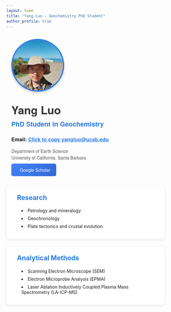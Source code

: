 ```yaml
---
layout: home
title: "Yang Luo - Geochemistry PhD Student"
author_profile: true
---
```


<div class="profile-container">
  <div class="profile-header">
    <img src="/assets/images/profile.jpg" alt="Yang Luo" class="profile-image">
    <div class="profile-text">
      <h1>Yang Luo</h1>
      <h2>PhD Student in Geochemistry</h2>
      <h3>Email: <span class="email" onclick="copyEmail()" id="emailTooltip">Click to copy yangluo@ucsb.edu</span></h3>
      <p>Department of Earth Science<br>University of California, Santa Barbara</p>
      <a href="https://scholar.google.com/citations?user=IOaZk2AAAAAJ" class="btn-scholar" target="_blank" rel="noopener noreferrer">
        <i class="ai ai-google-scholar"></i> Google Scholar
      </a>
    </div>
  </div>
</div>

<div class="info-section left-aligned">
  <h3><i class="fas fa-microscope"></i> Research</h3>
  <ul>
    <li>Petrology and mineralogy</li>
    <li>Geochronology</li>
    <li>Plate tectonics and crustal evolution</li>
  </ul>
</div>

<div class="info-section left-aligned">
  <h3><i class="fas fa-flask"></i> Analytical Methods</h3>
  <ul>
    <li>Scanning Electron Microscope (SEM)</li>
    <li>Electron Microprobe Analysis (EPMA)</li>
    <li>Laser Ablation Inductively Coupled Plasma Mass Spectrometry (LA-ICP-MS)</li>
  </ul>
</div>

<style>
.profile-container {
  max-width: 850px;
  margin: 2rem auto;
  padding: 0 1rem;
  font-family: 'Helvetica Neue', Arial, sans-serif;
}

.profile-header {
  display: flex;
  align-items: center;
  gap: 2rem;
  flex-wrap: wrap;
}

.profile-image {
  width: 160px;
  height: 160px;
  border-radius: 50%;
  object-fit: cover;
  border: 4px solid #2a7ae2;
  box-shadow: 0 3px 10px rgba(0,0,0,0.2);
}

.profile-text h1 {
  margin: 0;
  font-size: 2.2rem;
  color: #333;
}

.profile-text h2 {
  margin: 0.3rem 0;
  font-size: 1.3rem;
  color: #2a7ae2;
  font-weight: 600;
}

.profile-text p {
  margin: 0.5rem 0;
  color: #555;
  line-height: 1.5;
}

.email {
  color: #2a7ae2;
  cursor: pointer;
  text-decoration: underline;
}

.btn-scholar {
  padding: 0.6rem 1.2rem;
  border-radius: 6px;
  text-decoration: none;
  color: white;
  display: inline-flex;
  align-items: center;
  gap: 8px;
  font-weight: 500;
  background: linear-gradient(135deg, #4285F4, #3367D6);
  transition: transform 0.2s ease, box-shadow 0.2s ease;
}

.btn-scholar:hover {
  transform: translateY(-3px);
  box-shadow: 0 4px 12px rgba(0,0,0,0.15);
}

/* Info sections */
.info-section {
  background: white;
  padding: 1.5rem;
  border-radius: 10px;
  box-shadow: 0 2px 8px rgba(0,0,0,0.1);
  margin-top: 1.5rem;
  text-align: center;
}

.info-section h3 {
  color: #2a7ae2;
  margin-top: 0;
  display: inline-flex;
  align-items: center;
  gap: 10px;
  font-size: 1.3rem;
}

.info-section ul {
  list-style-position: inside;
  padding-left: 0;
  margin: 0 auto;
  display: inline-block;
  text-align: left;
}

.info-section li {
  margin-bottom: 0.5rem;
}

/* Override for left-aligned sections */
.left-aligned {
  text-align: left;
}

.left-aligned h3 {
  display: flex;
}

.left-aligned ul {
  display: block;
  margin-left: 1.5rem;
}

@media (max-width: 700px) {
  .profile-header {
    flex-direction: column;
    text-align: center;
  }
}
</style>

<script>
function copyEmail() {
  const email = 'yangluo@ucsb.edu';
  const tooltip = document.getElementById('emailTooltip');
  navigator.clipboard.writeText(email).then(() => {
    tooltip.textContent = 'Copied to clipboard!';
    setTimeout(() => { tooltip.textContent = 'Click to copy yangluo@ucsb.edu'; }, 2000);
  });
}
</script>
